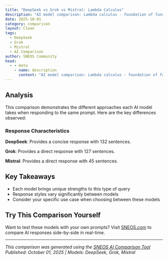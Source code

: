 ```yaml
---
title: "DeepSeek vs Grok vs Mistral: Lambda Calculus"
description: "AI model comparison: Lambda calculus - foundation of functional programming..."
date: 2025-10-01
category: comparison
layout: Clean
tags:
  - DeepSeek
  - Grok
  - Mistral
  - AI Comparison
author: SNEOS Community
head:
  - - meta
    - name: description
      content: "AI model comparison: Lambda calculus - foundation of functional programming..."
---
```


<ChatComparison
  title="DeepSeek vs Grok vs Mistral: Lambda Calculus"
  prompt="Lambda calculus - foundation of functional programming"
  :responses='{
    "DeepSeek": "Of course. Let\u0027s build a solid understanding of the Lambda Calculus, from its core principles to its profound influence on functional programming.\n\n### The Big Idea: What is Lambda Calculus?\n\nAt its heart, the Lambda Calculus (\u03BB-calculus) is a **formal system for expressing computation** based on function abstraction and application. It was introduced by Alonzo Church in the 1930s as a way to investigate the foundations of mathematics.\n\nThink of it as the **\u0022assembly language\u0022 of functional programming**. It\u0027s an incredibly minimalistic model where *everything is a function*. There are no numbers, booleans, loops, or variables as we know them in most programming languages\u2014only functions.\n\nDespite its simplicity, it is **Turing complete**, meaning it can express any computation that any other programming model (like a Turing machine) can.\n\n---\n\n### The Three Building Blocks\n\nThe entire system is built from just three components:\n\n1.  **Variables:** Symbols like \u0060x\u0060, \u0060y\u0060, \u0060z\u0060. They are placeholders for inputs.\n2.  **Abstraction (Function Definition):** Using the lambda symbol \u0060\u03BB\u0060. It defines a function.\n    *   Syntax: \u0060\u03BBx. M\u0060\n    *   Meaning: \u0022A function that takes a parameter \u0060x\u0060 and returns \u0060M\u0060 (the body), where \u0060M\u0060 is some expression.\u0022\n    *   Example: \u0060\u03BBx. x\u0060 is the identity function. It takes \u0060x\u0060 and returns \u0060x\u0060.\n\n3.  **Application (Function Call):** Applying a function to an argument.\n    *   Syntax: \u0060M N\u0060\n    *   Meaning: \u0022Apply the function \u0060M\u0060 to the argument \u0060N\u0060.\u0022\n    *   Example: \u0060(\u03BBx. x) y\u0060 applies the identity function to \u0060y\u0060.\n\n---\n\n### How It Works: Reduction Rules\n\nComputation in lambda calculus is performed by rewriting expressions, a process called **reduction**. The key rule is:\n\n**\u03B2-Reduction (Beta-Reduction):** This is the \u0022substitution rule.\u0022 When you apply a function to an argument, you substitute the argument for all free occurrences of the parameter in the function\u0027s body.\n\nLet\u0027s see it in action:\n\n**Example 1: Simple Application**\n\u0060(\u03BBx. x) y\u0060\n1.  The function is \u0060\u03BBx. x\u0060.\n2.  The argument is \u0060y\u0060.\n3.  We substitute \u0060y\u0060 for every \u0060x\u0060 in the body (\u0060x\u0060).\n4.  Result: \u0060y\u0060\n\n**Example 2: Slightly More Complex**\n\u0060(\u03BBx. \u03BBy. x y) a\u0060\n1.  Function: \u0060\u03BBx. \u03BBy. x y\u0060 (A function that takes \u0060x\u0060 and returns another function \u0060\u03BBy. x y\u0060).\n2.  Argument: \u0060a\u0060.\n3.  Substitute \u0060a\u0060 for \u0060x\u0060: \u0060(\u03BBx. \u03BBy. x y) a\u0060 \u2192 \u0060\u03BBy. a y\u0060.\n4.  The result is a new function \u0060\u03BBy. a y\u0060 that takes \u0060y\u0060 and applies \u0060a\u0060 to it.\n\n---\n\n### Encoding Real-World Concepts\n\nSince the only thing in lambda calculus is functions, how do we represent things like numbers and booleans? We **encode** them as functions. These are called **Church Encodings**.\n\n#### Church Booleans\nWe define \u0060TRUE\u0060 and \u0060FALSE\u0060 as functions that choose between two options.\n\n*   \u0060TRUE := \u03BBt. \u03BBf. t\u0060  (Given two things, pick the first one)\n*   \u0060FALSE := \u03BBt. \u03BBf. f\u0060 (Given two things, pick the second one)\n\nNow we can define logical operators:\n*   \u0060AND := \u03BBp. \u03BBq. p q p\u0060 (If \u0060p\u0060 is TRUE, return \u0060q\u0060. If \u0060p\u0060 is FALSE, return \u0060p\u0060 (which is FALSE)).\n*   \u0060OR := \u03BBp. \u03BBq. p p q\u0060  (If \u0060p\u0060 is TRUE, return \u0060p\u0060 (which is TRUE). If \u0060p\u0060 is FALSE, return \u0060q\u0060).\n\nLet\u0027s see \u0060AND TRUE FALSE\u0060 in action:\n1.  \u0060(\u03BBp. \u03BBq. p q p) (\u03BBt. \u03BBf. t) (\u03BBt. \u03BBf. f)\u0060\n2.  Substitute \u0060TRUE\u0060 for \u0060p\u0060: \u0060(\u03BBq. TRUE q TRUE) (\u03BBt. \u03BBf. f)\u0060\n3.  Substitute \u0060FALSE\u0060 for \u0060q\u0060: \u0060TRUE FALSE TRUE\u0060\n4.  Expand \u0060TRUE\u0060: \u0060(\u03BBt. \u03BBf. t) FALSE TRUE\u0060\n5.  Substitute \u0060FALSE\u0060 for \u0060t\u0060: \u0060(\u03BBf. FALSE) TRUE\u0060\n6.  Substitute \u0060TRUE\u0060 for \u0060f\u0060: \u0060FALSE\u0060\n\nThe result is \u0060FALSE\u0060, as expected.\n\n#### Church Numerals\nA number \u0060n\u0060 is represented as a function that applies another function \u0060n\u0060 times.\n\n*   \u00600 := \u03BBf. \u03BBx. x\u0060          (Apply \u0060f\u0060 zero times to \u0060x\u0060 -\u003E just return \u0060x\u0060)\n*   \u00601 := \u03BBf. \u03BBx. f x\u0060        (Apply \u0060f\u0060 once to \u0060x\u0060)\n*   \u00602 := \u03BBf. \u03BBx. f (f x)\u0060    (Apply \u0060f\u0060 twice to \u0060x\u0060)\n\nWe can then define arithmetic. The successor function (\u0060n -\u003E n\u002B1\u0060) is:\n*   \u0060SUCC := \u03BBn. \u03BBf. \u03BBx. f (n f x)\u0060 (Apply \u0060f\u0060 one more time than \u0060n\u0060 does).\n\n---\n\n### The Foundation of Functional Programming\n\nThis is where it all comes together. Lambda calculus is not just a historical curiosity; it\u0027s the **direct intellectual ancestor** of every functional programming language (Haskell, Lisp, ML, Scala, F#, etc.). Here\u2019s how:\n\n1.  **Functions as First-Class Citizens:** In lambda calculus, functions are values that can be passed as arguments and returned as results. This is a cornerstone of functional programming.\n\n2.  **Closures (Lexical Scoping):** When you evaluate \u0060(\u03BBx. \u03BBy. x y) a\u0060 to get \u0060\u03BBy. a y\u0060, the inner function \u0022remembers\u0022 that \u0060a\u0060 was the argument passed to the outer function. This is the essence of a closure.\n\n3.  **Immutability and No Side Effects:** Pure lambda calculus has no concept of \u0022changing a variable.\u0022 There is only substitution. This encourages a programming style without mutable state, leading to code that is easier to reason about and test.\n\n4.  **Higher-Order Functions:** Functions like \u0060SUCC\u0060 and \u0060AND\u0060 are higher-order functions\u2014they take other functions as input. This pattern is ubiquitous in functional programming (e.g., \u0060map\u0060, \u0060filter\u0060, \u0060reduce\u0060).\n\n5.  **Evaluation Strategies:**\n    *   **Call-by-Value** (like in Scheme, OCaml): Evaluate the arguments *before* substituting them into the function body. This is similar to **eager evaluation**.\n    *   **Call-by-Name** (like in Haskell): Substitute the arguments into the function body *first*, without evaluating them. This is the basis for **lazy evaluation**.\n\n### Summary\n\n| Lambda Calculus Concept | Functional Programming Equivalent |\n| :--- | :--- |\n| **Abstraction (\u0060\u03BBx. M\u0060)** | Function Definition (\u0060x =\u003E M\u0060) |\n| **Application (\u0060M N\u0060)** | Function Call (\u0060M(N)\u0060) |\n| **\u03B2-Reduction** | Execution / Evaluation |\n| **Church Encodings** | Algebraic Data Types (ADTs) |\n| **Higher-Order Functions** | \u0060map\u0060, \u0060filter\u0060, \u0060compose\u0060, etc. |\n| **Closures** | Closures / Lexical Scoping |\n\nIn conclusion, the Lambda Calculus provides the **theoretical framework and the fundamental vocabulary** for functional programming. It proves that a language built entirely on simple, composable functions is not only possible but is also powerful enough to model any conceivable computation. When you write a function in Haskell or use a closure in JavaScript, you are using ideas that were first formalized in the lambda calculus.",
    "Grok": "Lambda Calculus is a formal system in mathematical logic and computer science for expressing computation based on function abstraction and application. It was introduced by Alonzo Church in the 1930s as a way to study the foundations of mathematics, particularly in the context of computability and logic. Lambda Calculus serves as the theoretical foundation of functional programming, a paradigm where computation is treated as the evaluation of mathematical functions without changing state or using mutable data.\n\nBelow is a detailed explanation of Lambda Calculus and how it underpins functional programming.\n\n---\n\n### **What is Lambda Calculus?**\nLambda Calculus is a minimalistic system with three core constructs:\n1. **Variables**: Symbols representing values or parameters (e.g., \u0060x\u0060, \u0060y\u0060).\n2. **Abstraction (Function Definition)**: A way to define functions using the \u0060\u03BB\u0060 symbol. For example, \u0060\u03BBx.M\u0060 defines a function where \u0060x\u0060 is the parameter and \u0060M\u0060 is the body of the function.\n3. **Application**: The process of applying a function to an argument. For example, \u0060(\u03BBx.M) N\u0060 applies the function \u0060\u03BBx.M\u0060 to the argument \u0060N\u0060.\n\nEverything in Lambda Calculus is a function, and computation is performed through **beta reduction**, which substitutes arguments into functions.\n\n#### **Syntax of Lambda Calculus**\nThe syntax of Lambda Calculus can be defined as:\n- A variable \u0060x\u0060 is a term.\n- If \u0060M\u0060 and \u0060N\u0060 are terms, then \u0060(M N)\u0060 is a term (function application).\n- If \u0060M\u0060 is a term and \u0060x\u0060 is a variable, then \u0060(\u03BBx.M)\u0060 is a term (function abstraction).\n\n#### **Key Concepts**\n1. **Beta Reduction**: The process of function application where a function is applied to an argument by substituting the argument into the function body. For example:\n   - \u0060(\u03BBx.x) y\u0060 reduces to \u0060y\u0060 (the identity function).\n   - \u0060(\u03BBx.x\u002B1) 5\u0060 reduces to \u00605\u002B1 = 6\u0060.\n\n2. **Alpha Conversion**: Renaming bound variables to avoid naming conflicts. For example, \u0060\u03BBx.x\u0060 is equivalent to \u0060\u03BBy.y\u0060.\n\n3. **Eta Conversion**: A simplification rule that states \u0060\u03BBx.(M x)\u0060 is equivalent to \u0060M\u0060 (if \u0060x\u0060 is not free in \u0060M\u0060).\n\n4. **Free and Bound Variables**:\n   - A variable is **bound** if it is within the scope of a \u0060\u03BB\u0060 that introduces it (e.g., in \u0060\u03BBx.x\u0060, \u0060x\u0060 is bound).\n   - A variable is **free** if it is not bound by any \u0060\u03BB\u0060 (e.g., in \u0060\u03BBx.y\u0060, \u0060y\u0060 is free).\n\n#### **Church-Turing Thesis**\nLambda Calculus is Turing-complete, meaning it can express any computable function. This was proven through its equivalence to Turing machines, as established by the Church-Turing Thesis. This makes Lambda Calculus a fundamental model of computation.\n\n---\n\n### **Lambda Calculus as the Foundation of Functional Programming**\nFunctional programming (FP) is a programming paradigm that emphasizes the use of functions as the primary building blocks of computation. It avoids side effects and mutable state, focusing instead on pure functions, immutability, and declarative code. Lambda Calculus directly inspires and underlies the core principles of FP.\n\n#### **Key Connections**\n1. **Functions as First-Class Citizens**:\n   - In Lambda Calculus, everything is a function, and functions can be passed as arguments, returned from other functions, and stored in variables. This directly corresponds to the concept of first-class and higher-order functions in functional programming languages like Haskell, Lisp, and ML.\n\n2. **Function Application and Composition**:\n   - Computation in Lambda Calculus is based purely on applying functions to arguments (via beta reduction). Similarly, FP emphasizes function composition and the application of functions to transform data without relying on loops or mutable state.\n\n3. **Immutability and Referential Transparency**:\n   - Lambda Calculus does not involve mutable state or side effects; computation is purely based on substitution and evaluation. This aligns with FP\u2019s emphasis on referential transparency, where a function always produces the same output for the same input, enabling easier reasoning about code.\n\n4. **Abstraction**:\n   - Lambda abstractions (\u0060\u03BBx.M\u0060) in Lambda Calculus are analogous to defining anonymous functions or lambdas in functional programming languages. For example, in Python, \u0060lambda x: x \u002B 1\u0060 mirrors the Lambda Calculus expression \u0060\u03BBx.x\u002B1\u0060.\n\n5. **Recursion and Fixed-Point Combinators**:\n   - Lambda Calculus lacks built-in looping constructs, but recursion can be achieved using fixed-point combinators like the Y-combinator. This concept is reflected in functional programming, where recursion (often tail recursion) is used instead of iterative loops.\n\n6. **Church Encodings**:\n   - In pure Lambda Calculus, there are no built-in data types or numbers. Instead, data is represented as functions using encodings like Church Numerals (numbers as functions) and Church Booleans (true/false as functions). This idea of encoding data as functions demonstrates the power of abstraction and is conceptually related to how functional languages handle data through algebraic data types and pattern matching.\n\n#### **Historical Influence**\n- **Lisp**: One of the first programming languages (created by John McCarthy in 1958) was directly inspired by Lambda Calculus. Lisp introduced the idea of code as data and relied heavily on function application and recursion, core ideas from Lambda Calculus.\n- **ML and Haskell**: Modern functional languages like ML (1970s) and Haskell (1990s) are rooted in Lambda Calculus, incorporating typed Lambda Calculus (e.g., System F) to provide type safety while retaining the elegance of function abstraction and application.\n\n---\n\n### **Examples of Lambda Calculus in Functional Programming**\n1. **Identity Function**:\n   - Lambda Calculus: \u0060\u03BBx.x\u0060\n   - Python equivalent: \u0060lambda x: x\u0060\n   - This is a function that takes an argument and returns it unchanged, a basic building block in both systems.\n\n2. **Function Composition**:\n   - Lambda Calculus: \u0060\u03BBf.\u03BBg.\u03BBx.(f (g x))\u0060\n   - Haskell equivalent: \u0060(.)\u0060 operator, as in \u0060f . g\u0060\n   - This defines a function that composes two functions \u0060f\u0060 and \u0060g\u0060, applying \u0060g\u0060 first and then \u0060f\u0060.\n\n3. **Church Numerals (Encoding Numbers as Functions)**:\n   - The number \u00600\u0060 can be encoded as \u0060\u03BBf.\u03BBx.x\u0060 (a function that does nothing).\n   - The number \u00601\u0060 can be encoded as \u0060\u03BBf.\u03BBx.(f x)\u0060 (applies the function once).\n   - Addition and multiplication can be defined as operations on these encodings, showing how Lambda Calculus can model arithmetic purely with functions.\n\n---\n\n### **Typed Lambda Calculus and Modern Functional Programming**\nThe original Lambda Calculus is untyped, meaning there are no restrictions on what can be passed as arguments to functions. This can lead to inconsistencies (e.g., self-application paradoxes). To address this, typed variants of Lambda Calculus, such as Simply Typed Lambda Calculus and System F, were developed. These systems introduce type annotations to ensure correctness and prevent errors.\n\n- **Simply Typed Lambda Calculus**: Assigns types to terms and ensures that function applications are type-safe (e.g., you can\u0027t apply a function expecting an integer to a string).\n- **System F (Polymorphic Lambda Calculus)**: Introduces parametric polymorphism, allowing functions to be generic over types. This is the basis for type systems in languages like Haskell and Scala.\n\nThese typed systems are the foundation of type inference and polymorphism in modern functional languages, providing both safety and expressiveness.\n\n---\n\n### **Why Lambda Calculus Matters Today**\n1. **Theoretical Foundation**: Lambda Calculus provides a rigorous mathematical framework for understanding computation, recursion, and function application, which are central to functional programming.\n2. **Language Design**: Concepts from Lambda Calculus, such as closures, higher-order functions, and lazy evaluation, are implemented in functional languages like Haskell, Erlang, and Clojure.\n3. **Compiler Optimizations**: Many functional language compilers use Lambda Calculus (or its typed variants) as an intermediate representation for optimizations, as its simplicity makes transformations like inlining and beta reduction straightforward.\n4. **Parallelism and Concurrency**: Since functional programming avoids mutable state (a principle inherited from Lambda Calculus), it naturally supports parallelism and concurrency, as there are no race conditions or shared state issues.\n\n---\n\n### **Limitations of Lambda Calculus**\nWhile Lambda Calculus is a powerful theoretical tool, it is not practical for real-world programming in its pure form because:\n- It lacks built-in data structures, requiring cumbersome encodings like Church Numerals.\n- It has no direct support for side effects (e.g., I/O operations), which are necessary for practical applications.\n- Its untyped nature can lead to errors or undefined behavior.\n\nFunctional programming languages address these limitations by extending Lambda Calculus with practical features like data types, type systems, and mechanisms for handling side effects (e.g., monads in Haskell).\n\n---\n\n### **Conclusion**\nLambda Calculus is the theoretical bedrock of functional programming, encapsulating the core ideas of functions, abstraction, and computation through substitution. Its influence is evident in the design of functional languages, the emphasis on immutability and referential transparency, and the use of higher-order functions and recursion. While it is an abstract and minimal system, its principles continue to shape modern programming paradigms, making it a cornerstone of computer science.",
    "Mistral": "Lambda calculus is indeed a foundational concept in the theory of functional programming. It was introduced by Alonzo Church in the 1930s as a formal system for studying functions and their application. Here are some key points about lambda calculus and its role in functional programming:\n\n### Basic Concepts of Lambda Calculus\n\n1. **Lambda Terms**:\n   - **Variables**: Represented by symbols like \\(x\\), \\(y\\), etc.\n   - **Abstractions**: Functions are defined using the lambda notation. For example, \\(\\lambda x. x\\) represents the identity function.\n   - **Applications**: Functions are applied to arguments. For example, \\((\\lambda x. x) y\\) applies the identity function to \\(y\\).\n\n2. **Syntax**:\n   - **Abstraction**: \\(\\lambda x. E\\) where \\(E\\) is an expression.\n   - **Application**: \\(E_1 E_2\\) where \\(E_1\\) and \\(E_2\\) are expressions.\n   - **Variable**: \\(x\\)\n\n3. **Reduction**:\n   - **Alpha Conversion**: Renaming bound variables. For example, \\(\\lambda x. x\\) is alpha-equivalent to \\(\\lambda y. y\\).\n   - **Beta Reduction**: Applying a function to an argument. For example, \\((\\lambda x. x) y\\) reduces to \\(y\\).\n   - **Eta Conversion**: Simplifying expressions. For example, \\(\\lambda x. f x\\) is eta-equivalent to \\(f\\) if \\(x\\) does not appear free in \\(f\\).\n\n### Lambda Calculus and Functional Programming\n\n1. **First-Class Functions**:\n   - In lambda calculus, functions are first-class citizens, meaning they can be passed as arguments, returned from other functions, and assigned to variables. This is a core feature of functional programming languages.\n\n2. **Higher-Order Functions**:\n   - Functions that take other functions as arguments or return them as results are called higher-order functions. Lambda calculus naturally supports higher-order functions.\n\n3. **Immutability**:\n   - Lambda calculus does not have a concept of mutable state. This aligns with the functional programming paradigm, where data is immutable and functions are pure (i.e., they have no side effects).\n\n4. **Composition**:\n   - Function composition is a fundamental operation in both lambda calculus and functional programming. It allows for the creation of complex functions from simpler ones.\n\n5. **Currying**:\n   - Currying is the process of transforming a function that takes multiple arguments into a sequence of functions that each take a single argument. This concept is directly derived from lambda calculus.\n\n### Examples in Functional Programming Languages\n\n- **Haskell**:\n  \u0060\u0060\u0060haskell\n  -- Identity function\n  id x = x\n\n  -- Higher-order function\n  apply f x = f x\n  \u0060\u0060\u0060\n\n- **Scheme**:\n  \u0060\u0060\u0060scheme\n  ;; Identity function\n  (define (id x) x)\n\n  ;; Higher-order function\n  (define (apply f x) (f x))\n  \u0060\u0060\u0060\n\n- **JavaScript**:\n  \u0060\u0060\u0060javascript\n  // Identity function\n  const id = x =\u003E x;\n\n  // Higher-order function\n  const apply = (f, x) =\u003E f(x);\n  \u0060\u0060\u0060\n\n### Conclusion\n\nLambda calculus provides a mathematical foundation for functional programming by formalizing the concept of functions and their application. It influences the design and implementation of functional programming languages, emphasizing first-class functions, higher-order functions, immutability, and function composition. Understanding lambda calculus can deepen one\u0027s grasp of functional programming principles and practices."
  }'
  published-date="11:35"
/>

## Analysis

This comparison demonstrates the different approaches each AI model takes when responding to the same prompt. Here are the key differences observed:

### Response Characteristics

**DeepSeek**: Provides a concise response with 132 sentences. 

**Grok**: Provides a direct response with 127 sentences. 

**Mistral**: Provides a direct response with 45 sentences. 

## Key Takeaways

- Each model brings unique strengths to this type of query
- Response styles vary significantly between models
- Consider your specific use case when choosing between these models

## Try This Comparison Yourself

Want to test these models with your own prompts? Visit [SNEOS.com](https://sneos.com) to compare AI responses side-by-side in real-time.

---

*This comparison was generated using the [SNEOS AI Comparison Tool](https://sneos.com)*
*Published: October 01, 2025 | Models: DeepSeek, Grok, Mistral*
